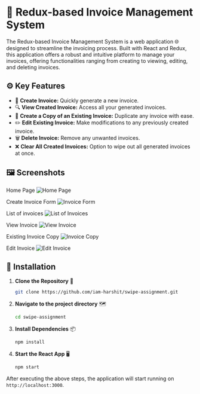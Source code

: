 # 📜 Redux-based Invoice Management System
The Redux-based Invoice Management System is a web application 🌐 designed to streamline the invoicing process. Built with React and Redux, this application offers a robust and intuitive platform to manage your invoices, offering functionalities ranging from creating to viewing, editing, and deleting invoices.

## ⚙️ Key Features
- 🧾 **Create Invoice:** Quickly generate a new invoice.
- 🔍 **View Created Invoice:** Access all your generated invoices.
- 🔄 **Create a Copy of an Existing Invoice:** Duplicate any invoice with ease.
- ✏️ **Edit Existing Invoice:** Make modifications to any previously created invoice.
- 🗑️ **Delete Invoice:** Remove any unwanted invoices.
- ❌ **Clear All Created Invoices:** Option to wipe out all generated invoices at once.

## 🖼️ Screenshots
Home Page
![Home Page](https://github.com/iam-harshit/swipe-assignment/blob/main/src/asset/app-screenshot/01.png)

Create Invoice Form
![Invoice Form](https://github.com/iam-harshit/swipe-assignment/blob/main/src/asset/app-screenshot/01.png)

List of invoices
![List of Invoices](https://github.com/iam-harshit/swipe-assignment/blob/main/src/asset/app-screenshot/03.png)

View Invoice
![View Invoice](https://github.com/iam-harshit/swipe-assignment/blob/main/src/asset/app-screenshot/04.png)

Existing Invoice Copy
![Invoice Copy](https://github.com/iam-harshit/swipe-assignment/blob/main/src/asset/app-screenshot/05.png)

Edit Invoice
![Edit Invoice](https://github.com/iam-harshit/swipe-assignment/blob/main/src/asset/app-screenshot/06.png)

## 🚀 Installation

1. **Clone the Repository** 📂
    ```bash
    git clone https://github.com/iam-harshit/swipe-assignment.git
    ```

2. **Navigate to the project directory** 🗺️
    ```bash
    cd swipe-assignment
    ```

3. **Install Dependencies** 📦
    ```bash
    npm install
    ```

4. **Start the React App** 🖥️
    ```bash
    npm start
    ```

After executing the above steps, the application will start running on `http://localhost:3000`.
